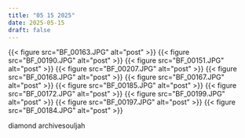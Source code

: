 ```yaml
---
title: "05 15 2025"
date: 2025-05-15
draft: false
---
```

{{< figure src="BF_00163.JPG" alt="post" >}}
{{< figure src="BF_00190.JPG" alt="post" >}}
{{< figure src="BF_00151.JPG" alt="post" >}}
{{< figure src="BF_00207.JPG" alt="post" >}}
{{< figure src="BF_00168.JPG" alt="post" >}}
{{< figure src="BF_00167.JPG" alt="post" >}}
{{< figure src="BF_00185.JPG" alt="post" >}}
{{< figure src="BF_00172.JPG" alt="post" >}}
{{< figure src="BF_00199.JPG" alt="post" >}}
{{< figure src="BF_00197.JPG" alt="post" >}}
{{< figure src="BF_00184.JPG" alt="post" >}}


<div class="full-width-text">diamond archivesouljah</div>


